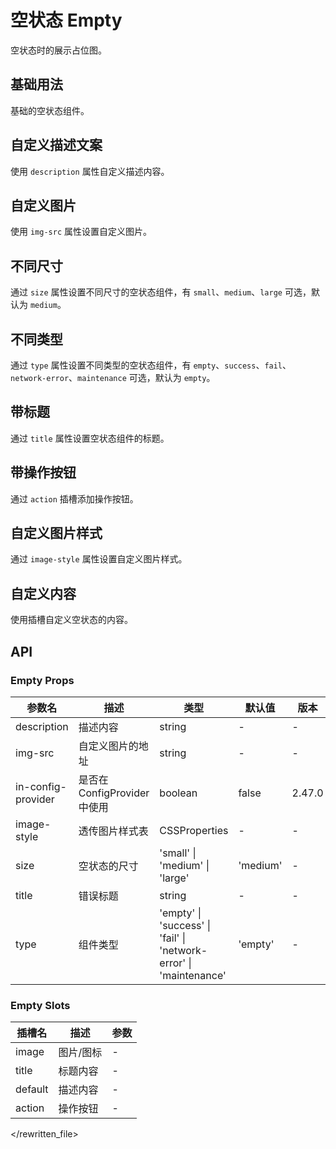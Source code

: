 # 空状态 Empty

空状态时的展示占位图。

## 基础用法

基础的空状态组件。

<demo src="./demo/empty/basic.vue"></demo>

## 自定义描述文案

使用 `description` 属性自定义描述内容。

<demo src="./demo/empty/description.vue"></demo>

## 自定义图片

使用 `img-src` 属性设置自定义图片。

<demo src="./demo/empty/custom-image.vue"></demo>

## 不同尺寸

通过 `size` 属性设置不同尺寸的空状态组件，有 `small`、`medium`、`large` 可选，默认为 `medium`。

<demo src="./demo/empty/size.vue"></demo>

## 不同类型

通过 `type` 属性设置不同类型的空状态组件，有 `empty`、`success`、`fail`、`network-error`、`maintenance` 可选，默认为 `empty`。

<demo src="./demo/empty/type.vue"></demo>

## 带标题

通过 `title` 属性设置空状态组件的标题。

<demo src="./demo/empty/title.vue"></demo>

## 带操作按钮

通过 `action` 插槽添加操作按钮。

<demo src="./demo/empty/action.vue"></demo>

## 自定义图片样式

通过 `image-style` 属性设置自定义图片样式。

<demo src="./demo/empty/image-style.vue"></demo>

## 自定义内容

使用插槽自定义空状态的内容。

<demo src="./demo/empty/custom-slot.vue"></demo>

## API

### Empty Props

| 参数名 | 描述 | 类型 | 默认值 | 版本 |
| --- | --- | --- | --- | --- |
| description | 描述内容 | string | - | - |
| img-src | 自定义图片的地址 | string | - | - |
| in-config-provider | 是否在 ConfigProvider 中使用 | boolean | false | 2.47.0 |
| image-style | 透传图片样式表 | CSSProperties | - | - |
| size | 空状态的尺寸 | 'small' \| 'medium' \| 'large' | 'medium' | - |
| title | 错误标题 | string | - | - |
| type | 组件类型 | 'empty' \| 'success' \| 'fail' \| 'network-error' \| 'maintenance' | 'empty' | - |

### Empty Slots

| 插槽名 | 描述 | 参数 |
| --- | --- | --- |
| image | 图片/图标 | - |
| title | 标题内容 | - |
| default | 描述内容 | - |
| action | 操作按钮 | - |
</rewritten_file> 